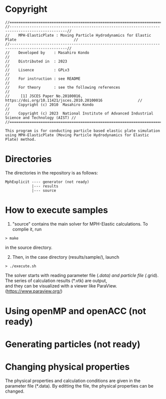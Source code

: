 # Copyright
```
//================================================================================================//
//------------------------------------------------------------------------------------------------//
//    MPH-ElasticPlate : Moving Particle Hydrodynamics for Elastic Plate                          //
//------------------------------------------------------------------------------------------------//
//    Developed by    : Masahiro Kondo                                                            //
//    Distributed in  : 2023                                                                      //
//    Lisence         : GPLv3                                                                     //
//    For instruction : see README                                                                //
//    For theory      : see the following references                                              //
//     [1] JSCES Paper No.20100016,   https://doi.org/10.11421/jsces.2010.20100016                //
//    Copyright (c) 2010  Masahiro Kondo                                                          //
//    Copyright (c) 2023  National Institute of Advanced Industrial Science and Technology (AIST) //
//================================================================================================//

This program is for conducting particle based elastic plate simulation
using MPH-ElasticPlate (Moving Particle Hydrodynamics for Elastic Plate) method. 
```

# Directories
The directories in the repository is as follows:  
```
MphExplicit ---- generator (not ready)
            |--- results
            |--- source
```          

# How to execute samples

1. "source" contains the main solver for MPH-Elastic calculations. 
To complie it, run
```
> make 
```
in the source directory. 

2. Then, in the case directory (results/sample/), launch
```
> ./execute.sh
```

The solver starts with reading parameter file (*.data) 
and particle file (*.grid). 
The series of calculation results (*.vtk) are output,  
and they can be visualized with a viewer like ParaView. 
(https://www.paraview.org/)


# Using openMP and openACC (not ready)


# Generating particles (not ready)


# Changing physical properties
The physical properties and calculation conditions are given in 
the parameter file (*.data). By editting the file, the physical 
properties can be changed. 





